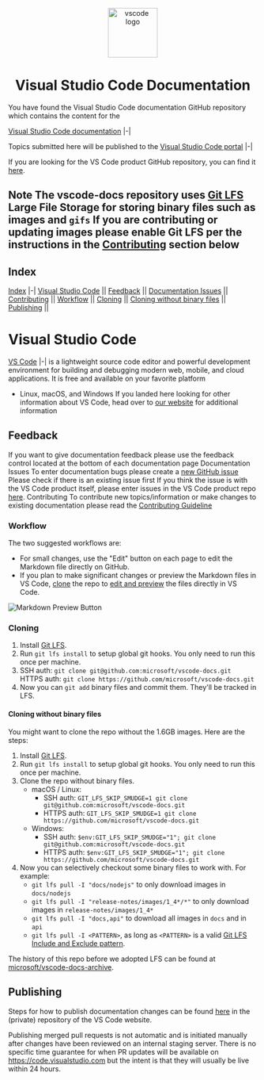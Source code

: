 <p align="center">
  <img alt="vscode logo" src="images/logo-stable.png" width="100px" />
  <h1 align="center"> 
    Visual Studio Code Documentation</h1></p>

You have found the Visual Studio Code documentation GitHub repository which contains the 
content for the 

[Visual Studio Code documentation](https://code.visualstudio.com/docs)
|-|

Topics submitted here will be published to the
[Visual Studio Code portal](https://code.visualstudio.com) 
|-|

If you are looking for the VS Code product GitHub repository, you can find it [here](https://github.com/microsoft/vscode).

**Note The vscode-docs repository uses
[Git LFS](https://git-lfs.github.com/)
Large File Storage for storing binary files 
such as images and `gifs` If you are 
contributing or updating images
please enable Git LFS per the instructions
in the [Contributing](#cloning) section below**
----
Index
----

[Index](#index)
|-|
[Visual Studio Code](#visual-studio-code)
||
[Feedback](#feedback)
||
  [Documentation Issues](#documentation-issues)
||
[Contributing](#contributing)
||
[Workflow](#workflow)
||
[Cloning](#cloning)
||
[Cloning without binary files](#cloning-without-binary-files)
||
[Publishing](#publishing)
||

# Visual Studio Code


[VS Code](https://code.visualstudio.com/) 
|-|
is a lightweight source code editor and powerful development environment for building and debugging modern web, mobile, and cloud applications. It is free and available on your favorite platform 
- Linux, macOS, and Windows
If you landed here looking for other
information about VS Code, head over to
[our website](https://code.visualstudio.com) 
for additional information


## Feedback
If you want to give documentation feedback
please use the feedback control located 
at the bottom of each documentation page
Documentation Issues To enter documentation bugs please create a [new GitHub issue](https://github.com/microsoft/vscode-docs/issues) Please check if there 
is an existing issue first
If you think the issue is with the
VS Code product itself, please enter issues
in the VS Code product repo [here](https://github.com/microsoft/vscode/issues).
Contributing To contribute new topics/information
or make changes to existing documentation 
please read the [Contributing Guideline](./CONTRIBUTING.md#contributing)

### Workflow

The two suggested workflows are:

- For small changes, use the "Edit" button on each page to edit the Markdown file directly on GitHub.
- If you plan to make significant changes or preview the Markdown files in VS Code, [clone](#cloning) the repo to [edit and preview](https://code.visualstudio.com/docs/languages/markdown) the files directly in VS Code.

![Markdown Preview Button](images/MDPreviewButton.png)

### Cloning

1. Install [Git LFS](https://git-lfs.github.com/).
2. Run `git lfs install` to setup global git hooks. You only need to run this once per machine.
3. SSH auth: `git clone git@github.com:microsoft/vscode-docs.git`<br>HTTPS auth: `git clone https://github.com/microsoft/vscode-docs.git`
4. Now you can `git add` binary files and commit them. They'll be tracked in LFS.

#### Cloning without binary files

You might want to clone the repo without the 1.6GB images. Here are the steps:

1. Install [Git LFS](https://git-lfs.github.com/).
2. Run `git lfs install` to setup global git hooks. You only need to run this once per machine.
3. Clone the repo without binary files.
    - macOS / Linux:
      - SSH auth: `GIT_LFS_SKIP_SMUDGE=1 git clone git@github.com:microsoft/vscode-docs.git`
      - HTTPS auth: `GIT_LFS_SKIP_SMUDGE=1 git clone https://github.com/microsoft/vscode-docs.git`
    - Windows:
      - SSH auth: `$env:GIT_LFS_SKIP_SMUDGE="1"; git clone git@github.com:microsoft/vscode-docs.git`
      - HTTPS auth: `$env:GIT_LFS_SKIP_SMUDGE="1"; git clone https://github.com/microsoft/vscode-docs.git`
4. Now you can selectively checkout some binary files to work with. For example:
    - `git lfs pull -I "docs/nodejs"` to only download images in `docs/nodejs`
    - `git lfs pull -I "release-notes/images/1_4*/*"` to only download images in `release-notes/images/1_4*`
    - `git lfs pull -I "docs,api"` to download all images in `docs` and in `api`
    - `git lfs pull -I <PATTERN>`, as long as `<PATTERN>` is a valid [Git LFS Include and Exclude pattern](https://github.com/git-lfs/git-lfs/blob/main/docs/man/git-lfs-fetch.1.ronn#include-and-exclude).

The history of this repo before we adopted LFS can be found at [microsoft/vscode-docs-archive](https://github.com/microsoft/vscode-docs-archive).

## Publishing

Steps for how to publish documentation changes can be found [here](https://github.com/microsoft/vscode-website#publishing-a-documentation-change) in the (private) repository of the VS Code website.

Publishing merged pull requests is not automatic and is initiated manually after changes have been reviewed on an internal staging server. There is no specific time guarantee for when PR updates will be available on https://code.visualstudio.com but the intent is that they will usually be live within 24 hours.
